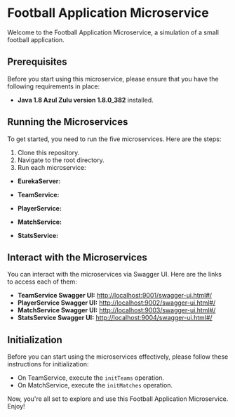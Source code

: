# Football Application Microservice

Welcome to the Football Application Microservice, a simulation of a small football application.

## Prerequisites
Before you start using this microservice, please ensure that you have the following requirements in place:

- **Java 1.8 Azul Zulu version 1.8.0_382** installed.

## Running the Microservices
To get started, you need to run the five microservices. Here are the steps:

1. Clone this repository.
2. Navigate to the root directory.
3. Run each microservice:

- **EurekaServer:**

- **TeamService:**

- **PlayerService:**

- **MatchService:**

- **StatsService:**

## Interact with the Microservices
You can interact with the microservices via Swagger UI. Here are the links to access each of them:

- **TeamService Swagger UI:** [http://localhost:9001/swagger-ui.html#/](http://localhost:9001/swagger-ui.html#/)
- **PlayerService Swagger UI:** [http://localhost:9002/swagger-ui.html#/](http://localhost:9002/swagger-ui.html#/)
- **MatchService Swagger UI:** [http://localhost:9003/swagger-ui.html#/](http://localhost:9003/swagger-ui.html#/)
- **StatsService Swagger UI:** [http://localhost:9004/swagger-ui.html#/](http://localhost:9004/swagger-ui.html#/)

## Initialization
Before you can start using the microservices effectively, please follow these instructions for initialization:

- On TeamService, execute the `initTeams` operation.
- On MatchService, execute the `initMatches` operation.

Now, you're all set to explore and use this Football Application Microservice. Enjoy!
